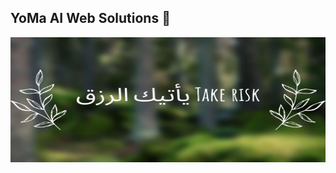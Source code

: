 ## YoMa AI Web Solutions 👋

<!-- ![Banner](https://raw.githubusercontent.com/Youssef-Mantour/Youssef-Mantour/main/banner.jpeg) --> 
<p align="center">
  <img src="https://raw.githubusercontent.com/Youssef-Mantour/Youssef-Mantour/main/banner.jpeg" height="200px" width="100%"alt="My GitHub Banner">
</p>

<!--
**Youssef-Mantour/Youssef-Mantour** is a ✨ _special_ ✨ repository because its `README.md` (this file) appears on your GitHub profile.

Here are some ideas to get you started:

- 🔭 I’m currently working on ...
- 🌱 I’m currently learning ...
- 👯 I’m looking to collaborate on ...
- 🤔 I’m looking for help with ...
- 💬 Ask me about ...
- 📫 How to reach me: ...
- 😄 Pronouns: ...
- ⚡ Fun fact: ...
-->  
